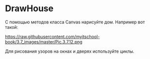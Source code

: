 # DrawHouse
С помощью методов класса Canvas нарисуйте дом. Например вот такой:

https://raw.githubusercontent.com/myitschool-book/3.7_images/master/Pic.3.7.12.png

Для рисования узоров на окнах и дверях используйте циклы.
